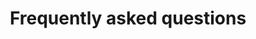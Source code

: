 ---
layout: default
title: Frequently asked questions
parent: Project Information
nav_order: 5
last_modified_at: 2019-03-08
---
